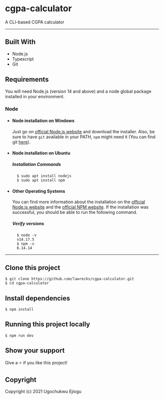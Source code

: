 # cgpa-calculator

A CLI-based CGPA calculator

---

## Built With

- Node.js
- Typescript
- Git

## Requirements

You will need Node.js (version 14 and above) and a node global package installed in your environment.

### Node

- #### Node installation on Windows

    Just go on [official Node.js website](https://nodejs.org/) and download the installer.
    Also, be sure to have `git` available in your PATH, `npm` might need it (You can find git [here](https://git-scm.com/)).

- #### Node installation on Ubuntu

    ##### Installation Commands

        $ sudo apt install nodejs
        $ sudo apt install npm

- #### Other Operating Systems

    You can find more information about the installation on the [official Node.js website](https://nodejs.org/) and the [official NPM website](https://npmjs.org/).
    If the installation was successful, you should be able to run the following command.

    ##### Verify versions

        $ node -v
        v14.17.5
        $ npm -v
        6.14.14

---
## Clone this project

    $ git clone https://github.com/lawrecks/cgpa-calculator.git
    $ cd cgpa-calculator
    
## Install dependencies
    $ npm install


## Running this project locally

    $ npm run dev

## Show your support

Give a ⭐️ if you like this project!

## Copyright

Copyright (c) 2021 Ugochukwu Ejiogu
